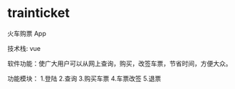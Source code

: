 # trainticket
火车购票 App

技术栈: vue 

软件功能：使广大用户可以从网上查询，购买，改签车票，节省时间，方便大众。

功能模块：
1.登陆
2.查询
3.购买车票
4.车票改签
5.退票

